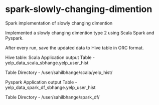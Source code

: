 # spark-slowly-changing-dimention
Spark implementation of slowly changing dimention

Implemented a slowly changing dimention type 2 using Scala Spark and Pyspark.

After every run, save the updated data to Hive table in ORC format.

Hive table:
Scala Application output Table   - yelp_data_scala_sbhange.yelp_user_hist

Table Directory                  - /user/sahilbhange/scala/yelp_hist/

Pyspark Application output Table - yelp_data_spark_df_sbhange.yelp_user_hist

Table Directory                  - /user/sahilbhange/spark_df/
